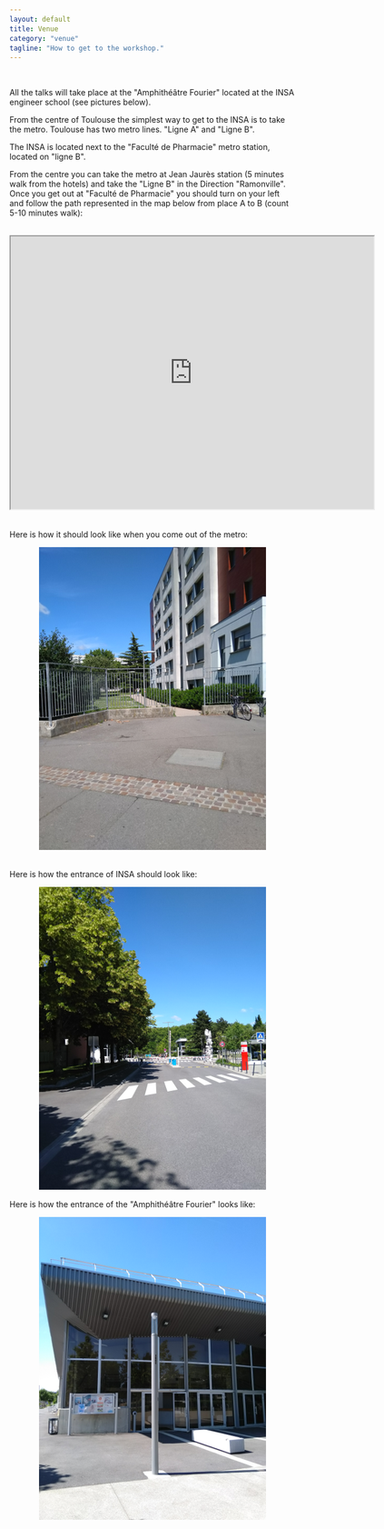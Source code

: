 ```yaml
---
layout: default
title: Venue
category: "venue"
tagline: "How to get to the workshop."
---
```




<br/>

All the talks will take place at the "Amphithéâtre Fourier" located at the INSA engineer school (see pictures below).

From the centre of Toulouse the simplest way to get to the INSA is to take the metro. Toulouse has two metro lines. "Ligne A" and "Ligne B".

The INSA is located next to the "Faculté de Pharmacie" metro station, located on "ligne B".

From the centre you can take the metro at Jean Jaurès station (5 minutes walk from the hotels) and take the "Ligne B" in the Direction "Ramonville". Once you get out at "Faculté de Pharmacie" you should turn on your left and follow the path represented in the map below from place A to B (count 5-10 minutes walk):

<br/>

<div align="center">
<iframe src="https://www.google.com/maps/d/embed?mid=1fZ3lBxXZF_ksWhJ6hhLtyPib9Mmg8UpJ" width="640" height="480"></iframe>
</div>

<br/>

Here is how it should look like when you come out of the metro:

<div align="center">
<img src="get_out_metro.png">
</div>

<br/>

Here is how the entrance of INSA should look like:

<div align="center">
<img src="INSA_entrance.png">
</div>


Here is how the entrance of the "Amphithéâtre Fourier" looks like:

<div align="center">
<img src="amphi_Fourier.png">
</div>


<br/>

